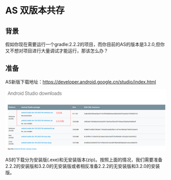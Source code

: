 # AS 双版本共存

## 背景
假如你现在需要运行一个gradle:2.2.2的项目，而你目前的AS的版本是3.2.0,但你又不想对项目进行大量调试才能运行，那该怎么办？

## 准备

 AS新版下载地址：https://developer.android.google.cn/studio/index.html

![](https://raw.githubusercontent.com/Brainbg/CloudPic/master/AndroidStudioHandbook/chapter1/%20%E5%A4%9A%E7%89%88%E6%9C%AC%E5%85%B1%E5%AD%98.png)

AS的下载分为安装版(.exe)和无安装版本(zip)。按照上面的情况，我们需要准备 2.2.2的安装版和3.2.0的无安装版或者相反准备2.2.2的无安装版和3.2.0的安装版。

##